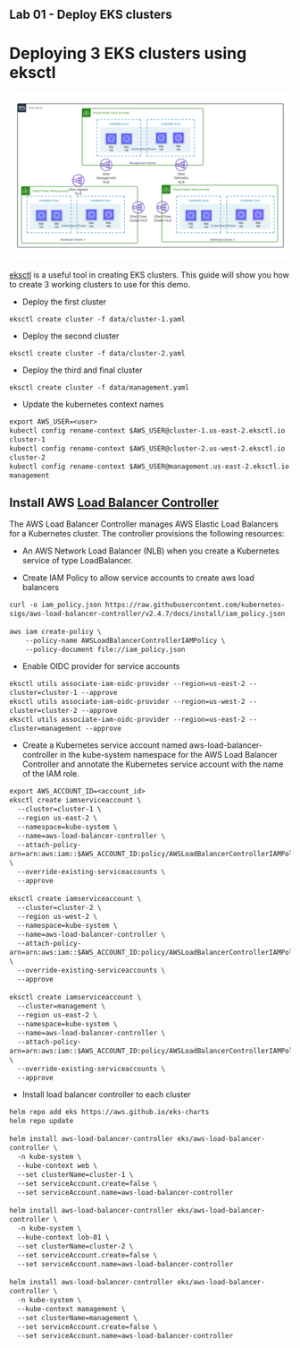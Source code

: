 ## Lab 01 - Deploy EKS clusters <a name="lab-01---deploy-eks-clusters-"></a>

# Deploying 3 EKS clusters using eksctl

![EKS Setup](images/gloo-aws-setup.png)

[eksctl](https://eksctl.io/) is a useful tool in creating EKS clusters. This guide will show you how to create 3 working clusters to use for this demo.

* Deploy the first cluster
```shell
eksctl create cluster -f data/cluster-1.yaml
```

* Deploy the second cluster
```shell
eksctl create cluster -f data/cluster-2.yaml
```

* Deploy the third and final cluster
```shell
eksctl create cluster -f data/management.yaml
```

* Update the kubernetes context names
```shell
export AWS_USER=<user>
kubectl config rename-context $AWS_USER@cluster-1.us-east-2.eksctl.io cluster-1
kubectl config rename-context $AWS_USER@cluster-2.us-west-2.eksctl.io cluster-2
kubectl config rename-context $AWS_USER@management.us-east-2.eksctl.io management
```

## Install AWS [Load Balancer Controller](https://docs.aws.amazon.com/eks/latest/userguide/aws-load-balancer-controller.html)

The AWS Load Balancer Controller manages AWS Elastic Load Balancers for a Kubernetes cluster. The controller provisions the following resources:
  * An AWS Network Load Balancer (NLB) when you create a Kubernetes service of type LoadBalancer.

* Create IAM Policy to allow service accounts to create aws load balancers
```shell
curl -o iam_policy.json https://raw.githubusercontent.com/kubernetes-sigs/aws-load-balancer-controller/v2.4.7/docs/install/iam_policy.json

aws iam create-policy \
    --policy-name AWSLoadBalancerControllerIAMPolicy \
    --policy-document file://iam_policy.json
```

* Enable OIDC provider for service accounts
```shell
eksctl utils associate-iam-oidc-provider --region=us-east-2 --cluster=cluster-1 --approve
eksctl utils associate-iam-oidc-provider --region=us-west-2 --cluster=cluster-2 --approve
eksctl utils associate-iam-oidc-provider --region=us-east-2 --cluster=management --approve
```

* Create a Kubernetes service account named aws-load-balancer-controller in the kube-system namespace for the AWS Load Balancer Controller and annotate the Kubernetes service account with the name of the IAM role.
```shell
export AWS_ACCOUNT_ID=<account_id>
eksctl create iamserviceaccount \
  --cluster=cluster-1 \
  --region us-east-2 \
  --namespace=kube-system \
  --name=aws-load-balancer-controller \
  --attach-policy-arn=arn:aws:iam::$AWS_ACCOUNT_ID:policy/AWSLoadBalancerControllerIAMPolicy \
  --override-existing-serviceaccounts \
  --approve

eksctl create iamserviceaccount \
  --cluster=cluster-2 \
  --region us-west-2 \
  --namespace=kube-system \
  --name=aws-load-balancer-controller \
  --attach-policy-arn=arn:aws:iam::$AWS_ACCOUNT_ID:policy/AWSLoadBalancerControllerIAMPolicy \
  --override-existing-serviceaccounts \
  --approve

eksctl create iamserviceaccount \
  --cluster=management \
  --region us-east-2 \
  --namespace=kube-system \
  --name=aws-load-balancer-controller \
  --attach-policy-arn=arn:aws:iam::$AWS_ACCOUNT_ID:policy/AWSLoadBalancerControllerIAMPolicy \
  --override-existing-serviceaccounts \
  --approve
```

* Install load balancer controller to each cluster
```shell
helm repo add eks https://aws.github.io/eks-charts
helm repo update

helm install aws-load-balancer-controller eks/aws-load-balancer-controller \
  -n kube-system \
  --kube-context web \
  --set clusterName=cluster-1 \
  --set serviceAccount.create=false \
  --set serviceAccount.name=aws-load-balancer-controller 

helm install aws-load-balancer-controller eks/aws-load-balancer-controller \
  -n kube-system \
  --kube-context lob-01 \
  --set clusterName=cluster-2 \
  --set serviceAccount.create=false \
  --set serviceAccount.name=aws-load-balancer-controller 

helm install aws-load-balancer-controller eks/aws-load-balancer-controller \
  -n kube-system \
  --kube-context mamagement \
  --set clusterName=management \
  --set serviceAccount.create=false \
  --set serviceAccount.name=aws-load-balancer-controller
```
